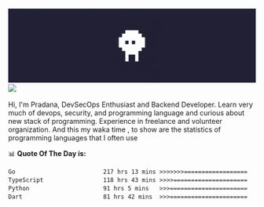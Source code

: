 ![banner](.github/banner.gif)
<img src="https://user-images.githubusercontent.com/73097560/115834477-dbab4500-a447-11eb-908a-139a6edaec5c.gif"></p>

Hi, I'm Pradana, DevSecOps Enthusiast and Backend Developer. Learn very much of devops, security, and programming language and curious about new stack of programming. Experience in freelance and volunteer organization. And this my waka time , to show are the statistics of programming languages that I often use

📊 **Quote Of The Day is:**
<!--START_SECTION:waka-->

```txt
Go                         217 hrs 13 mins >>>>>>>==================   29.76 %
TypeScript                 118 hrs 43 mins >>>>=====================   16.27 %
Python                     91 hrs 5 mins   >>>======================   12.48 %
Dart                       81 hrs 42 mins  >>>======================   11.19 %
```

<!--END_SECTION:waka-->
